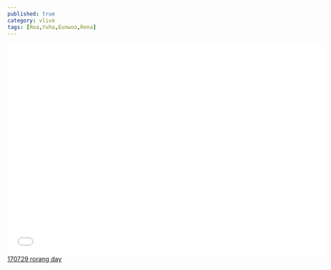 ```yaml
---
published: true
category: vlive
tags: [Roa,Yuha,Eunwoo,Rena]
---
```

<iframe frameborder="0" width="720" height="480" src="BLAH" allowfullscreen></iframe><br /><a href="" target="_blank">170729 rorang day</a>